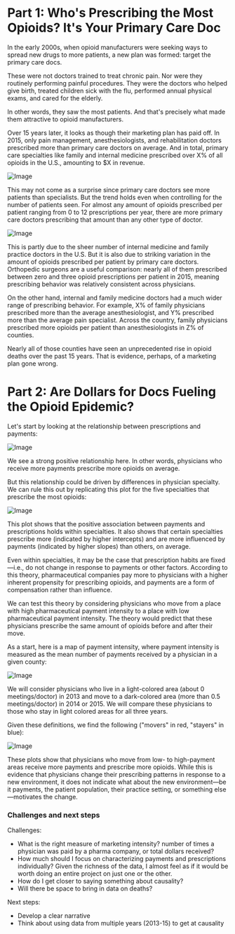 # Part 1: Who's Prescribing the Most Opioids? It's Your Primary Care Doc

In the early 2000s, when opioid manufacturers were seeking ways to spread new drugs to more patients, a new plan was formed: target the primary care docs.

These were not doctors trained to treat chronic pain.  Nor were they routinely performing painful procedures.  They were the doctors who helped give birth, treated children sick with the flu, performed annual physical exams, and cared for the elderly.

In other words, they saw the most patients.  And that's precisely what made them attractive to opioid manufacturers.

Over 15 years later, it looks as though their marketing plan has paid off.  In 2015, only pain management, anesthesiologists, and rehabilitation doctors prescribed more than primary care doctors on average.  And in total, primary care specialties like family and internal medicine prescribed over X% of all opioids in the U.S., amounting to $X in revenue.

![Image](https://raw.githubusercontent.com/kdanesh/dataviz-project/gh-pages/plots/specialty_top10pre_total.png)

This may not come as a surprise since primary care doctors see more patients than specialists.  But the trend holds even when controlling for the number of patients seen.  For almost any amount of opioids prescribed per patient ranging from 0 to 12 prescriptions per year, there are more primary care doctors prescribing that amount than any other type of doctor.

![Image](https://raw.githubusercontent.com/kdanesh/dataviz-project/gh-pages/plots/prescriptions_hist_by_specialty.png)

This is partly due to the sheer number of internal medicine and family practice doctors in the U.S.  But it is also due to striking variation in the amount of opioids prescribed per patient by primary care doctors.  Orthopedic surgeons are a useful comparison: nearly all of them prescribed between zero and three opioid prescriptions per patient in 2015, meaning prescribing behavior was relatively consistent across physicians.


On the other hand, internal and family medicine doctors had a much wider range of prescribing behavior.  For example, X% of family physicians prescribed more than the average anesthesiologist, and Y% prescribed more than the average pain specialist.  Across the country, family physicians prescribed more opioids per patient than anesthesiologists in Z% of counties.

Nearly all of those counties have seen an unprecedented rise in opioid deaths over the past 15 years.  That is evidence, perhaps, of a marketing plan gone wrong.


# Part 2: Are Dollars for Docs Fueling the Opioid Epidemic?

Let's start by looking at the relationship between prescriptions and payments:

![Image](https://raw.githubusercontent.com/kdanesh/dataviz-project/master/plots/meetings_30dayfill.png)

We see a strong positive relationship here. In other words, physicians who receive more payments prescribe more opioids on average.

But this relationship could be driven by differences in physician specialty.  We can rule this out by replicating this plot for the five specialties that prescribe the most opioids:

![Image](https://raw.githubusercontent.com/kdanesh/dataviz-project/master/plots/prescriptions_payments_by_specialty.png)

This plot shows that the positive association between payments and prescriptions  holds within specialties.  It also shows that certain specialties prescribe more (indicated by higher intercepts) and are more influenced by payments (indicated by  higher slopes) than others, on average.

Even within specialties, it may be the case that prescription habits are fixed&mdash;i.e., do not change in response to payments or other factors.  According to this theory, pharmaceutical companies pay more to physicians with a higher inherent propensity for prescribing opioids, and payments are a form of compensation rather than influence.

We can test this theory by considering physicians who move from a place with high pharmaceutical payment intensity to a place with low pharmaceutical payment intensity.  The theory would predict that these physicians prescribe the same amount of opioids before and after their move.

As a start, here is a map of payment intensity, where payment intensity is measured as the mean number of payments received by a physician in a given county:

![Image](https://raw.githubusercontent.com/kdanesh/dataviz-project/master/plots/map_meetings.png)

We will consider physicians who live in a light-colored area (about 0 meetings/doctor) in 2013 and move to a dark-colored area (more than 0.5 meetings/doctor) in 2014 or 2015.  We will compare these physicians to those who stay in light colored areas for all three years.

Given these definitions, we find the following ("movers" in red, "stayers" in blue):

![Image](https://raw.githubusercontent.com/kdanesh/dataviz-project/master/plots/staymove.png)

These plots show that physicians who move from low- to high-payment areas receive more payments and prescribe more opioids.  While this is evidence that physicians change their prescribing patterns in response to a new environment, it does not indicate what about the new environment&mdash;be it payments, the patient population, their practice setting, or something else&mdash;motivates the change.

### Challenges and next steps

Challenges:
- What is the right measure of marketing intensity? number of times a physician was paid by a pharma company, or total dollars received?
- How much should I focus on characterizing payments and prescriptions individually?  Given the richness of the data, I almost feel as if it would be worth doing an entire project on just one or the other.
- How do I get closer to saying something about causality?
- Will there be space to bring in data on deaths?

Next steps:
- Develop a clear narrative
- Think about using data from multiple years (2013-15) to get at causality